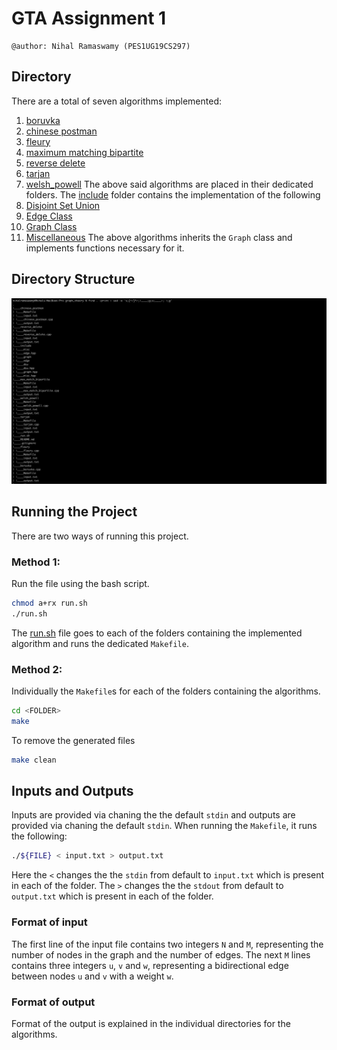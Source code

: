 # GTA Assignment 1

```
@author: Nihal Ramaswamy (PES1UG19CS297)
```

## Directory
There are a total of seven algorithms implemented:
1.  [boruvka](./boruvka)
2.  [chinese postman](./chinese_postman)
3.  [fleury](./fleury)
4.  [maximum matching bipartite](./max_match_bipartite)
5.  [reverse delete](./reverse_delete)
6.  [tarjan](./tarjan)
7.  [welsh_powell](./welsh_powell)
The above said algorithms are placed in their dedicated folders.
The [include](./include) folder contains the implementation of the following
1.  [Disjoint Set Union](./include/dsu.hpp)
2.  [Edge Class](./include/edge.hpp)
3.  [Graph Class](./include/graph.hpp)
4.  [Miscellaneous](./include/misc.hpp)
The above algorithms inherits the `Graph` class and implements functions necessary for it.


## Directory Structure
![Directory Structure](./directory_structure.png)

## Running the Project
There are two ways of running this project.

### Method 1:
Run the file using the bash script.
```bash
chmod a+rx run.sh
./run.sh
```
The [run.sh](./run.sh) file goes to each of the folders containing the implemented algorithm and runs the dedicated `Makefile`.

### Method 2:
Individually the `Makefile`s for each of the folders containing the algorithms.
```bash
cd <FOLDER>
make
```
To remove the generated files
```bash
make clean
```

## Inputs and Outputs
Inputs are provided via chaning the the default `stdin` and outputs are provided via chaning the default `stdin`.
When running the `Makefile`, it runs the following:
```bash
./${FILE} < input.txt > output.txt
```
Here the `<` changes the the `stdin` from default to `input.txt` which is present in each of the folder.
The `>` changes the the `stdout` from default to `output.txt` which is present in each of the folder.

### Format of input
The first line of the input file contains two integers `N` and `M`, representing the number of nodes in the graph and the number of edges.
The next `M` lines contains three integers `u`, `v` and `w`, representing a bidirectional edge between nodes `u` and `v` with a weight `w`.

### Format of output
Format of the output is explained in the individual directories for the algorithms.

